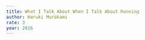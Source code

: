```yaml
---
title: What I Talk About When I Talk About Running
author: Haruki Murakami
rate: 3
year: 2016
---
```

